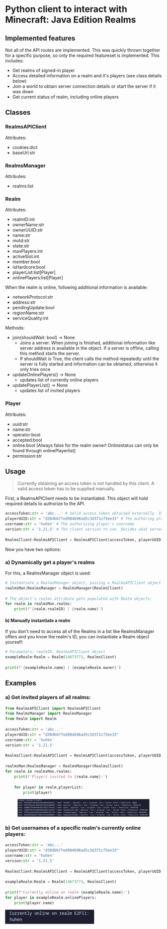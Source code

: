 # Python client to interact with Minecraft: Java Edition Realms

## Implemented features

Not all of the API routes are implemented. This was quickly thrown together for a specific purpose, so only the required featureset is implemented. This includes:

*   Get realms of signed-in player
*   Access detailed information on a realm and it's players (see class details below)
*   Join a world to obtain server connection details or start the server if it was down
*   Get current status of realm, including online players

## Classes

### RealmsAPIClient

Attributes:

*   cookies:dict
*   baseUrl:str

### RealmsManager

Attributes:

*   realms:list

### Realm

Attributes:

*   realmID:int
*   ownerName:str
*   ownerUUID:str
*   name:str
*   motd:str
*   state:str
*   maxPlayers:int
*   activeSlot:int
*   member:bool
*   isHardcore:bool
*   playerList:list\[Player\]
*   onlinePlayers:list\[Player\]

When the realm is online, following additional information is available:

*   networkProtocol:str
*   address:str
*   pendingUpdate:bool
*   regionName:str
*   serviceQuality:int

Methods:

*   join(shouldWait: bool) → None
    *   Joins a server. When joining is finished, additional information like server address is available in the object. If a server is offline, calling this method starts the server.
    *   If shouldWait is True, the client calls the method repeatedly until the server is fully started and information can be obtained, otherwise it only tries once
*   updateOnlinePlayers() → None
    *   updates list of currently online players
*   updatePlayerList() → None
    *   updates list of invited players

### Player

Attributes:

*   uuid:str
*   name:str
*   operator:bool
*   accepted:bool
*   online:bool \[Always false for the realm owner! Onlinestatus can only be found through onlinePlayerlist\]
*   permission:str

## Usage

> Currently obtaining an access token is not handled by this client. A valid access token has to be supplied manually.

First, a RealmsAPIClient needs to be instantiated. This object will hold required details to authorize to the API.

```python
accessToken:str = 'abc...' # Valid access token obtained externally. Implementing obtaining is TODO
playerUUID:str = "d30dbb7fed984b96ad5c3d371cf5ee33" # The authoring player's UUID without dashes (-)
username:str = 'huhen' # The authorizing player's username
version:str = '1.21.5' # The client version to use. Decides what servers can be joined.
    
RealmsClient:RealmsAPIClient = RealmsAPIClient(accessToken, playerUUID, username, version)
```

Now you have two options:

### a) Dynamically get a player's realms

For this, a RealmsManager object is used:

```python
# Instantiate a RealmsManager object, passing a RealmsAPIClient object as a parameter
realmsMan:RealmsManager = RealmsManager(RealmsClient)

# The object's realms attribute gets populated with Realm objects:
for realm in realmsMan.realms:
	print(f'{realm.realmID} | {realm.name}')
```

#### b) Manually instantiate a realm

If you don't need to access all of the Realms in a list like RealmsManager offers and you know the realm's ID, you can instantiate a Realm object yourself:

```python
# Parameters: realmID, RealmsAPIClient object
exampleRealm:Realm = Realm(14673773, RealmsClient)

print(f'{exampleRealm.name} | {exampleRealm.owner}')
```

## Examples

### a) Get invited players of all realms:

```python
from RealmsAPIClient import RealmsAPIClient
from RealmsManager import RealmsManager
from Realm import Realm

accessToken:str = 'abc...'
playerUUID:str = "d30dbb7fed984b96ad5c3d371cf5ee33"
username:str = 'huhen'
version:str = '1.21.5'

RealmsClient:RealmsAPIClient = RealmsAPIClient(accessToken, playerUUID, username, version)

realmsMan:RealmsManager = RealmsManager(RealmsClient)
for realm in realmsMan.realms:
	print(f'Players invited to {realm.name}:')
	    
    for player in realm.playerList:
    	print(player)
```

<figure class="image"><img src="img/example1.png"></figure>

### b) Get usernames of a specific realm's currently online players:

```python
accessToken:str = 'abc...'
playerUUID:str = "d30dbb7fed984b96ad5c3d371cf5ee33"
username:str = 'huhen'
version:str = '1.21.5'

RealmsClient:RealmsAPIClient = RealmsAPIClient(accessToken, playerUUID, username, version)

exampleRealm:Realm = Realm(14673773, RealmsClient)

print(f'Currently online on realm {exampleRealm.name}:')
for player in exampleRealm.onlinePlayers:
	print(player.name)
```

<img src="img/example2.png">